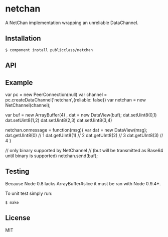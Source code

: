 
# netchan

  A NetChan implementation wrapping an unreliable DataChannel.

## Installation

    $ component install publicclass/netchan

## API


## Example

  var pc = new PeerConnection(null)
  var channel = pc.createDataChannel('netchan',{reliable: false})
  var netchan = new NetChannel(channel);

  var buf = new ArrayBuffer(4)
    , dat = new DataView(buf);
  dat.setUint8(0,1)
  dat.setUint8(1,2)
  dat.setUint8(2,3)
  dat.setUint8(3,4)

  netchan.onmessage = function(msg){
    var dat = new DataView(msg);
    dat.getUInt8(0) // 1
    dat.getUInt8(1) // 2
    dat.getUInt8(2) // 3
    dat.getUInt8(3) // 4
  }

  // only binary supported by NetChannel
  // (but will be transmitted as Base64 until binary is supported)
  netchan.send(buf);


## Testing

  Because Node 0.8 lacks ArrayBuffer#slice it must be ran with Node 0.9.4+.

  To unit test simply run:

    $ make


## License

  MIT

